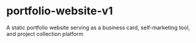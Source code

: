 # portfolio-website-v1
A static portfolio website serving as a business card, self-marketing tool, and project collection platform
